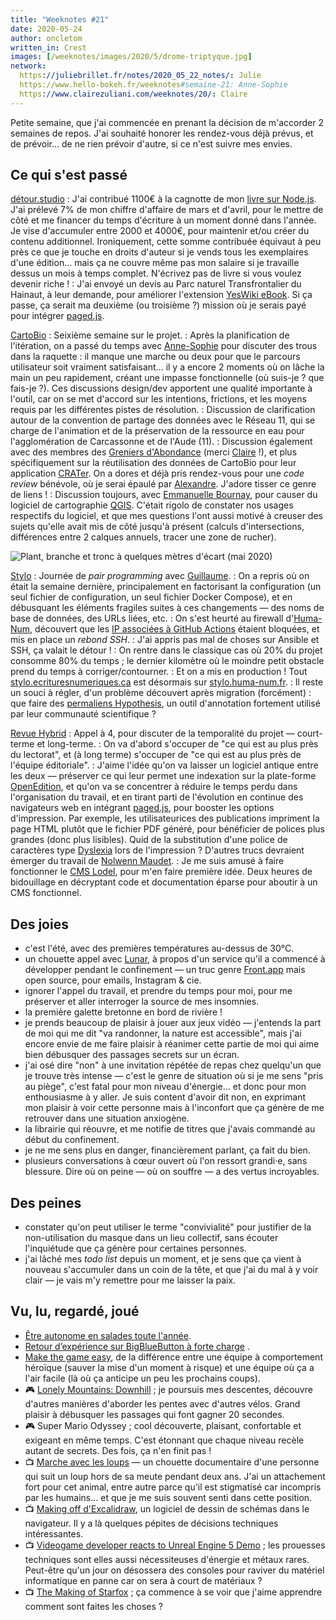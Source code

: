 ```yaml
---
title: "Weeknotes #21"
date: 2020-05-24
author: oncletom
written_in: Crest
images: [/weeknotes/images/2020/5/drome-triptyque.jpg]
network:
  https://juliebrillet.fr/notes/2020_05_22_notes/: Julie
  https://www.hello-bokeh.fr/weeknotes#semaine-21: Anne-Sophie
  https://www.clairezuliani.com/weeknotes/20/: Claire
---
```


Petite semaine, que j'ai commencée en prenant la décision de m'accorder 2 semaines de repos.
J'ai souhaité honorer les rendez-vous déjà prévus, et de prévoir… de ne rien prévoir d'autre, si ce n'est suivre mes envies.

<!--more-->

## Ce qui s'est passé

[détour.studio]
: J'ai contribué 1100€ à la cagnotte de mon [livre sur Node.js](https://opencollective.com/nodebook). J'ai prélevé 7% de mon chiffre d'affaire de mars et d'avril, pour le mettre de côté et me financer du temps d'écriture à un moment donné dans l'année. Je vise d'accumuler entre 2000 et 4000€, pour maintenir et/ou créer du contenu additionnel. Ironiquement, cette somme contribuée équivaut à peu près ce que je touche en droits d'auteur si je vends tous les exemplaires d'une édition… mais ça ne couvre même pas mon salaire si je travaille dessus un mois à temps complet. N'écrivez pas de livre si vous voulez devenir riche !
: J'ai envoyé un devis au Parc naturel Transfrontalier du Hainaut, à leur demande, pour améliorer l'extension [YesWiki eBook](https://github.com/YesWiki/yeswiki-extension-ebook). Si ça passe, ça serait ma deuxième (ou troisième ?) mission où je serais payé pour intégrer [paged.js].

[CartoBio]
: Seixième semaine sur le projet.
: Après la planification de l'itération, on a passé du temps avec [Anne-Sophie] pour discuter des trous dans la raquette : il manque une marche ou deux pour que le parcours utilisateur soit vraiment satisfaisant… il y a encore 2 moments où on lâche la main un peu rapidement, créant une impasse fonctionnelle (où suis-je ? que fais-je ?). Ces discussions design/dev apportent une qualité importante à l'outil, car on se met d'accord sur les intentions, frictions, et les moyens requis par les différentes pistes de résolution.
: Discussion de clarification autour de la convention de partage des données avec le Réseau 11, qui se charge de l'animation et de la préservation de la ressource en eau pour l'agglomération de Carcassonne et de l'Aude (11).
: Discussion également avec des membres des [Greniers d'Abondance](https://resiliencealimentaire.org/) (merci [Claire] !), et plus spécifiquement sur la réutilisation des données de CartoBio pour leur application [CRATer](https://app.resiliencealimentaire.org/crater-ui/www/). On a dores et déjà pris rendez-vous pour une _code review_ bénévole, où je serai épaulé par [Alexandre]. J'adore tisser ce genre de liens !
: Discussion toujours, avec [Emmanuelle Bournay](https://manumaps.wordpress.com/), pour causer du logiciel de cartographie [QGIS](https://qgis.org/en/site/). C'était rigolo de constater nos usages respectifs du logiciel, et que mes questions l'ont aussi motivé à creuser des sujets qu'elle avait mis de côté jusqu'à présent (calculs d'intersections, différences entre 2 calques annuels, tracer une zone de rucher).

![](/weeknotes/images/2020/5/drome-triptyque.jpg "Plant, branche et tronc à quelques mètres d'écart (mai 2020)")

[Stylo]
: Journée de _pair programming_ avec [Guillaume].
: On a repris où on était la semaine dernière, principalement en factorisant la configuration (un seul fichier de configuration, un seul fichier Docker Compose), et en débusquant les éléments fragiles suites à ces changements — des noms de base de données, des URLs liées, etc.
: On s'est heurté au firewall d'[Huma-Num](https://huma-num.fr), découvert que les [IP associées à GitHub Actions](https://help.github.com/en/actions/reference/virtual-environments-for-github-hosted-runners#ip-addresses-of-github-hosted-runners) étaient bloquées, et mis en place un _rebond SSH_.
: J'ai appris pas mal de choses sur Ansible et SSH, ça valait le détour !
: On rentre dans le classique cas où 20% du projet consomme 80% du temps ; le dernier kilomètre où le moindre petit obstacle prend du temps à corriger/contourner.
: Et on a mis en production ! Tout [stylo.ecrituresnumeriques.ca](https://stylo.ecrituresnumeriques.ca) est désormais sur [stylo.huma-num.fr](https://stylo.huma-num.fr).
: Il reste un souci à régler, d'un problème découvert après migration (forcément) : que faire des [permaliens Hypothesis](https://web.hypothes.is/), un outil d'annotation fortement utilisé par leur communauté scientifique ?

[Revue Hybrid]
: Appel à 4, pour discuter de la temporalité du projet — court-terme et long-terme.
: On va d'abord s'occuper de "ce qui est au plus près du lectorat", et (à long terme) s'occuper de "ce qui est au plus près de l'équipe éditoriale".
: J'aime l'idée qu'on va laisser un logiciel antique entre les deux — préserver ce qui leur permet une indexation sur la plate-forme [OpenEdition](https://www.openedition.org/), et qu'on va se concentrer à réduire le temps perdu dans l'organisation du travail, et en tirant parti de l'évolution en continue des navigateurs web en intégrant [paged.js], pour booster les options d'impression. Par exemple, les utilisateurices des publications impriment la page HTML plutôt que le fichier PDF généré, pour bénéficier de polices plus grandes (donc plus lisibles). Quid de la substitution d'une police de caractères type [Dyslexia](https://www.dyslexiefont.com/en/typeface/) lors de l'impression ? D'autres trucs devraient émerger du travail de [Nolwenn Maudet](https://www.nolwennmaudet.com/).
: Je me suis amusé à faire fonctionner le [CMS Lodel](https://www.lodel.org/), pour m'en faire première idée. Deux heures de bidouillage en décryptant code et documentation éparse pour aboutir à un CMS fonctionnel.

## Des joies

- c'est l'été, avec des premières températures au-dessus de 30°C.
- un chouette appel avec [Lunar](https://dérivation.fr/), à propos d'un service qu'il a commencé à développer pendant le confinement — un truc genre [Front.app](https://frontapp.com/) mais open source, pour emails, Instagram & cie.
- ignorer l'appel du travail, et prendre du temps pour moi, pour me préserver et aller interroger la source de mes insomnies.
- la première galette bretonne en bord de rivière !
- je prends beaucoup de plaisir à jouer aux jeux vidéo — j'entends la part de moi qui me dit "va randonner, la nature est accessible", mais j'ai encore envie de me faire plaisir à réanimer cette partie de moi qui aime bien débusquer des passages secrets sur un écran.
- j'ai osé dire "non" à une invitation répétée de repas chez quelqu'un que je trouve très intense — c'est le genre de situation où si je me sens "pris au piège", c'est fatal pour mon niveau d'énergie… et donc pour mon enthousiasme à y aller. Je suis content d'avoir dit non, en exprimant mon plaisir à voir cette personne mais à l'inconfort que ça génère de me retrouver dans une situation anxiogène.
- la librairie qui réouvre, et me notifie de titres que j'avais commandé au début du confinement.
- je ne me sens plus en danger, financièrement parlant, ça fait du bien.
- plusieurs conversations à cœur ouvert où l'on ressort grandi·e, sans blessure. Dire où on peine — où on souffre — a des vertus incroyables.

## Des peines

- constater qu'on peut utiliser le terme "convivialité" pour justifier de la non-utilisation du masque dans un lieu collectif, sans écouter l'inquiétude que ça génère pour certaines personnes.
- j'ai lâché mes _todo list_ depuis un moment, et je sens que ça vient à nouveau s'accumuler dans un coin de la tête, et que j'ai du mal à y voir clair — je vais m'y remettre pour me laisser la paix.

## Vu, lu, regardé, joué

- [Être autonome en salades toute l'année](https://potagerdurable.com/etre-autonome-en-salades-toute-l-annee/).
- [Retour d’expérience sur BigBlueButton à forte charge](https://www.octopuce.fr/retour-dexperience-sur-bigbluebutton-a-fort-charge/) .
- [Make the game easy](https://blog.vjeux.com/2020/analysis/make-the-game-easy.html), de la différence entre une équipe à comportement héroïque (sauver la mise d'un moment à risque) et une équipe où ça a l'air facile (là où ça anticipe un peu les prochains coups).
- 🎮 [Lonely Mountains: Downhill](https://www.theguardian.com/games/2020/may/14/lonely-mountains-downhill-review-nintendo-switch) ; je poursuis mes descentes, découvre d'autres manières d'aborder les pentes avec d'autres vélos. Grand plaisir à débusquer les passages qui font gagner 20 secondes.
- 🎮 Super Mario Odyssey ; cool découverte, plaisant, confortable et exigeant en même temps. C'est étonnant que chaque niveau recèle autant de secrets. Des fois, ça n'en finit pas !
- 📺 [Marche avec les loups](https://www.gebekafilms.com/fiches-films/marche-avec-les-loups/) — un chouette documentaire d'une personne qui suit un loup hors de sa meute pendant deux ans. J'ai un attachement fort pour cet animal, entre autre parce qu'il est stigmatisé car incompris par les humains… et que je me suis souvent senti dans cette position.
- 📺 [Making off d'Excalidraw](https://www.youtube.com/watch?v=fix2-SynPGE), un logiciel de dessin de schémas dans le navigateur. Il y a là quelques pépites de décisions techniques intéressantes.
- 📺 [Videogame developer reacts to Unreal Engine 5 Demo](https://www.youtube.com/watch?v=9PmjQvowfAI) ; les prouesses techniques sont elles aussi nécessiteuses d'énergie et métaux rares. Peut-être qu'un jour on désossera des consoles pour raviver du matériel informatique en panne car on sera à court de matériaux ?
- 📺 [The Making of Starfox](https://www.youtube.com/watch?v=GDhNT2Qv-Mo) ; ça commence à se voir que j'aime apprendre comment sont faites les choses ?

[détour.studio]: /
[Stylo]: https://github.com/EcrituresNumeriques/stylo
[Jardins Nourriciers]: https://www.lesjardinsnourriciers.com/
[CartoBio]: https://cartobio.org/
[Usine Vivante]: https://www.usinevivante.org
[Apprendre à développer une cartographie web]: https://github.com/sofiaboulaarab/carto_recherche
[Revue Hybrid]: https://www.puv-editions.fr/collections/hybrid.html
[paged.js]: https://www.pagedjs.org/

[Sofia]: https://twitter.com/sofiaboulaarab
[Anne-Sophie]: https://hello-bokeh.fr
[Guillaume]: https://www.yuzutech.fr/
[Claire]: https://www.lassembleuse.fr/
[Antoine]: https://www.quaternum.net/
[Alexandre]: https://apollonet.fr/
[Julie]: http://julie-blanc.fr/
[Julien]: https://www.lesvoisinsdustudio.ch/
[Lucile]: http://lucilehaute.fr/

